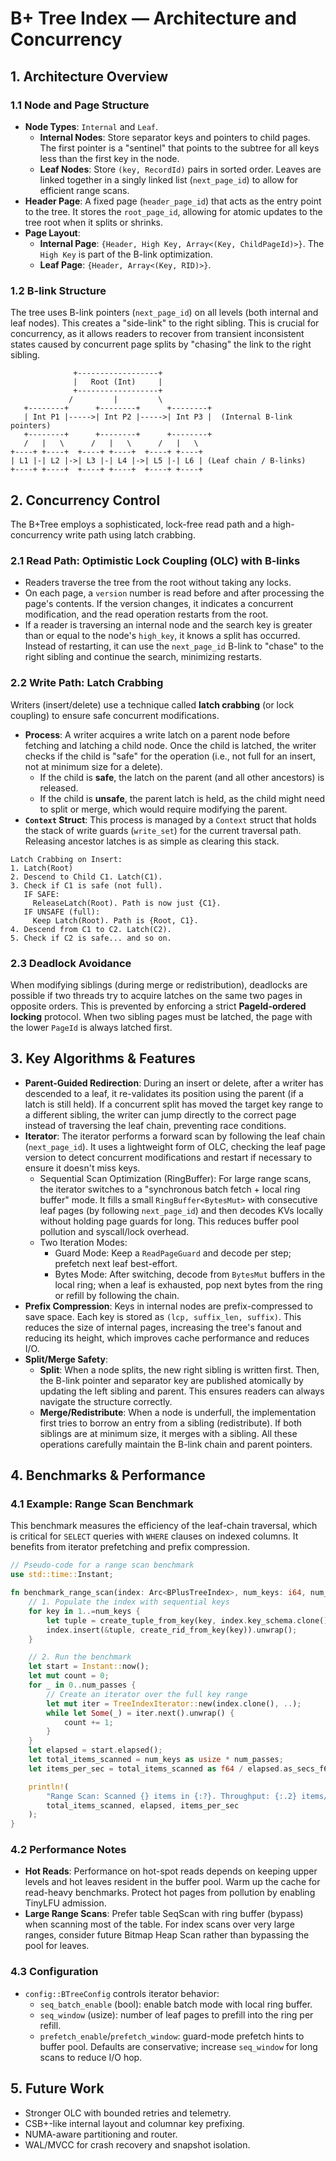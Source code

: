 # B+ Tree Index — Architecture and Concurrency

## 1. Architecture Overview

### 1.1 Node and Page Structure
-   **Node Types**: `Internal` and `Leaf`.
    -   **Internal Nodes**: Store separator keys and pointers to child pages. The first pointer is a "sentinel" that points to the subtree for all keys less than the first key in the node.
    -   **Leaf Nodes**: Store `(key, RecordId)` pairs in sorted order. Leaves are linked together in a singly linked list (`next_page_id`) to allow for efficient range scans.
-   **Header Page**: A fixed page (`header_page_id`) that acts as the entry point to the tree. It stores the `root_page_id`, allowing for atomic updates to the tree root when it splits or shrinks.
-   **Page Layout**:
    -   **Internal Page**: `{Header, High Key, Array<(Key, ChildPageId)>}`. The `High Key` is part of the B-link optimization.
    -   **Leaf Page**: `{Header, Array<(Key, RID)>}`.

### 1.2 B-link Structure

The tree uses B-link pointers (`next_page_id`) on all levels (both internal and leaf nodes). This creates a "side-link" to the right sibling. This is crucial for concurrency, as it allows readers to recover from transient inconsistent states caused by concurrent page splits by "chasing" the link to the right sibling.

```
              +------------------+
              |   Root (Int)     |
              +------------------+
             /         |         \
   +--------+      +--------+      +--------+
   | Int P1 |----->| Int P2 |----->| Int P3 |  (Internal B-link pointers)
   +--------+      +--------+      +--------+
   /   |   \      /   |   \      /   |   \
+----+ +----+  +----+ +----+  +----+ +----+
| L1 |-| L2 |->| L3 |-| L4 |->| L5 |-| L6 | (Leaf chain / B-links)
+----+ +----+  +----+ +----+  +----+ +----+
```

## 2. Concurrency Control

The B+Tree employs a sophisticated, lock-free read path and a high-concurrency write path using latch crabbing.

### 2.1 Read Path: Optimistic Lock Coupling (OLC) with B-links

-   Readers traverse the tree from the root without taking any locks.
-   On each page, a `version` number is read before and after processing the page's contents. If the version changes, it indicates a concurrent modification, and the read operation restarts from the root.
-   If a reader is traversing an internal node and the search key is greater than or equal to the node's `high_key`, it knows a split has occurred. Instead of restarting, it can use the `next_page_id` B-link to "chase" to the right sibling and continue the search, minimizing restarts.

### 2.2 Write Path: Latch Crabbing

Writers (insert/delete) use a technique called **latch crabbing** (or lock coupling) to ensure safe concurrent modifications.

-   **Process**: A writer acquires a write latch on a parent node before fetching and latching a child node. Once the child is latched, the writer checks if the child is "safe" for the operation (i.e., not full for an insert, not at minimum size for a delete).
    -   If the child is **safe**, the latch on the parent (and all other ancestors) is released.
    -   If the child is **unsafe**, the parent latch is held, as the child might need to split or merge, which would require modifying the parent.
-   **`Context` Struct**: This process is managed by a `Context` struct that holds the stack of write guards (`write_set`) for the current traversal path. Releasing ancestor latches is as simple as clearing this stack.

```
Latch Crabbing on Insert:
1. Latch(Root)
2. Descend to Child C1. Latch(C1).
3. Check if C1 is safe (not full).
   IF SAFE:
     ReleaseLatch(Root). Path is now just {C1}.
   IF UNSAFE (full):
     Keep Latch(Root). Path is {Root, C1}.
4. Descend from C1 to C2. Latch(C2).
5. Check if C2 is safe... and so on.
```

### 2.3 Deadlock Avoidance

When modifying siblings (during merge or redistribution), deadlocks are possible if two threads try to acquire latches on the same two pages in opposite orders. This is prevented by enforcing a strict **PageId-ordered locking** protocol. When two sibling pages must be latched, the page with the lower `PageId` is always latched first.

## 3. Key Algorithms & Features

-   **Parent-Guided Redirection**: During an insert or delete, after a writer has descended to a leaf, it re-validates its position using the parent (if a latch is still held). If a concurrent split has moved the target key range to a different sibling, the writer can jump directly to the correct page instead of traversing the leaf chain, preventing race conditions.
-   **Iterator**: The iterator performs a forward scan by following the leaf chain (`next_page_id`). It uses a lightweight form of OLC, checking the leaf page version to detect concurrent modifications and restart if necessary to ensure it doesn't miss keys.
    -   Sequential Scan Optimization (RingBuffer): For large range scans, the iterator switches to a "synchronous batch fetch + local ring buffer" mode. It fills a small `RingBuffer<BytesMut>` with consecutive leaf pages (by following `next_page_id`) and then decodes KVs locally without holding page guards for long. This reduces buffer pool pollution and syscall/lock overhead.
    -   Two Iteration Modes:
        -   Guard Mode: Keep a `ReadPageGuard` and decode per step; prefetch next leaf best-effort.
        -   Bytes Mode: After switching, decode from `BytesMut` buffers in the local ring; when a leaf is exhausted, pop next bytes from the ring or refill by following the chain.
-   **Prefix Compression**: Keys in internal nodes are prefix-compressed to save space. Each key is stored as `(lcp, suffix_len, suffix)`. This reduces the size of internal pages, increasing the tree's fanout and reducing its height, which improves cache performance and reduces I/O.
-   **Split/Merge Safety**:
    -   **Split**: When a node splits, the new right sibling is written first. Then, the B-link pointer and separator key are published atomically by updating the left sibling and parent. This ensures readers can always navigate the structure correctly.
    -   **Merge/Redistribute**: When a node is underfull, the implementation first tries to borrow an entry from a sibling (redistribute). If both siblings are at minimum size, it merges with a sibling. All these operations carefully maintain the B-link chain and parent pointers.

## 4. Benchmarks & Performance

### 4.1 Example: Range Scan Benchmark

This benchmark measures the efficiency of the leaf-chain traversal, which is critical for `SELECT` queries with `WHERE` clauses on indexed columns. It benefits from iterator prefetching and prefix compression.

```rust
// Pseudo-code for a range scan benchmark
use std::time::Instant;

fn benchmark_range_scan(index: Arc<BPlusTreeIndex>, num_keys: i64, num_passes: usize) {
    // 1. Populate the index with sequential keys
    for key in 1..=num_keys {
        let tuple = create_tuple_from_key(key, index.key_schema.clone());
        index.insert(&tuple, create_rid_from_key(key)).unwrap();
    }

    // 2. Run the benchmark
    let start = Instant::now();
    let mut count = 0;
    for _ in 0..num_passes {
        // Create an iterator over the full key range
        let mut iter = TreeIndexIterator::new(index.clone(), ..);
        while let Some(_) = iter.next().unwrap() {
            count += 1;
        }
    }
    let elapsed = start.elapsed();
    let total_items_scanned = num_keys as usize * num_passes;
    let items_per_sec = total_items_scanned as f64 / elapsed.as_secs_f64();

    println!(
        "Range Scan: Scanned {} items in {:?}. Throughput: {:.2} items/sec",
        total_items_scanned, elapsed, items_per_sec
    );
}
```

### 4.2 Performance Notes
-   **Hot Reads**: Performance on hot-spot reads depends on keeping upper levels and hot leaves resident in the buffer pool. Warm up the cache for read-heavy benchmarks. Protect hot pages from pollution by enabling TinyLFU admission.
-   **Large Range Scans**: Prefer table SeqScan with ring buffer (bypass) when scanning most of the table. For index scans over very large ranges, consider future Bitmap Heap Scan rather than bypassing the pool for leaves.

### 4.3 Configuration
-   `config::BTreeConfig` controls iterator behavior:
    -   `seq_batch_enable` (bool): enable batch mode with local ring buffer.
    -   `seq_window` (usize): number of leaf pages to prefill into the ring per refill.
    -   `prefetch_enable`/`prefetch_window`: guard-mode prefetch hints to buffer pool.
  Defaults are conservative; increase `seq_window` for long scans to reduce I/O hop.

## 5. Future Work
-   Stronger OLC with bounded retries and telemetry.
-   CSB+-like internal layout and columnar key prefixing.
-   NUMA-aware partitioning and router.
-   WAL/MVCC for crash recovery and snapshot isolation.
